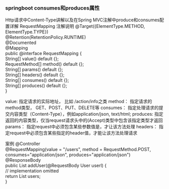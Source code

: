 ### springboot consumes和produces属性



Http请求中Content-Type讲解以及在Spring MVC注解中produce和consumes配置详解
RequestMapping 注解说明
@Target({ElementType.METHOD, ElementType.TYPE})  
@Retention(RetentionPolicy.RUNTIME)  
@Documented  
@Mapping  
public @interface RequestMapping {  
      String[] value() default {};  
      RequestMethod[] method() default {};  
      String[] params() default {};  
      String[] headers() default {};  
      String[] consumes() default {};  
      String[] produces() default {};  
}  

value: 指定请求的实际地址， 比如 /action/info之类
method： 指定请求的method类型， GET、POST、PUT、DELETE等
consumes： 指定处理请求的提交内容类型（Content-Type），例如application/json, text/html;
produces: 指定返回的内容类型，仅当request请求头中的(Accept)类型中包含该指定类型才返回
params： 指定request中必须包含某些参数值是，才让该方法处理
headers： 指定request中必须包含某些指定的header值，才能让该方法处理请求

案例
@Controller    
@RequestMapping(value = "/users", method = RequestMethod.POST, consumes="application/json", produces="application/json")    
@ResponseBody  
public List<User> addUser(@RequestBody User userl) {        
    // implementation omitted    
    return List<User> users;  
}    
